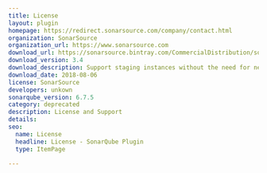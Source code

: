 ```yaml
---
title: License
layout: plugin
homepage: https://redirect.sonarsource.com/company/contact.html
organization: SonarSource
organization_url: https://www.sonarsource.com
download_url: https://sonarsource.bintray.com/CommercialDistribution/sonar-license-plugin/sonar-license-plugin-3.4.jar
download_version: 3.4
download_description: Support staging instances without the need for new license generation
download_date: 2018-08-06
license: SonarSource
developers: unkown
sonarqube_version: 6.7.5
category: deprecated
description: License and Support
details: 
seo: 
  name: License
  headline: License - SonarQube Plugin
  type: ItemPage

---
```

